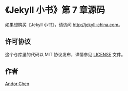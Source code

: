 # 《Jekyll 小书》第 7 章源码

如果想购买《Jekyll 小书》，请访问 <http://jekyll-china.com>。

## 许可协议

这个仓库里的代码以 MIT 协议发布，详情参见 [LICENSE](/LICENSE) 文件。

## 作者

[Andor Chen](http://about.ac '安道的个人网站')

